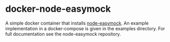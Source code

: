 # docker-node-easymock

A simple docker container that installs [node-easymock](https://github.com/CyberAgent/node-easymock). An example 
implementation in a docker-compose is given in the examples directory. For full documentation see the node-easymock 
repository.
